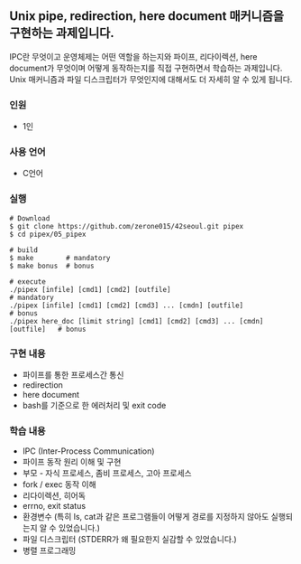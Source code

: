 ## Unix pipe, redirection, here document 매커니즘을 구현하는 과제입니다.
IPC란 무엇이고 운영체제는 어떤 역할을 하는지와 파이프, 리다이렉션, here document가 무엇이며 어떻게 동작하는지를 직접 구현하면서 학습하는 과제입니다.   
Unix 매커니즘과 파일 디스크립터가 무엇인지에 대해서도 더 자세히 알 수 있게 됩니다.  

### 인원
- 1인
### 사용 언어
- C언어
### 실행
```shell
# Download
$ git clone https://github.com/zerone015/42seoul.git pipex
$ cd pipex/05_pipex

# build
$ make        # mandatory
$ make bonus  # bonus

# execute
./pipex [infile] [cmd1] [cmd2] [outfile]                                    # mandatory
./pipex [infile] [cmd1] [cmd2] [cmd3] ... [cmdn] [outfile]                  # bonus
./pipex here_doc [limit string] [cmd1] [cmd2] [cmd3] ... [cmdn] [outfile]   # bonus
```
### 구현 내용
- 파이프를 통한 프로세스간 통신
- redirection
- here document
- bash를 기준으로 한 에러처리 및 exit code
### 학습 내용
- IPC (Inter-Process Communication)
- 파이프 동작 원리 이해 및 구현
- 부모 - 자식 프로세스, 좀비 프로세스, 고아 프로세스
- fork / exec 동작 이해
- 리다이렉션, 히어독
- errno, exit status
- 환경변수 (특히 ls, cat과 같은 프로그램들이 어떻게 경로를 지정하지 않아도 실행되는지 알 수 있었습니다.)
- 파일 디스크립터 (STDERR가 왜 필요한지 실감할 수 있었습니다.)
- 병렬 프로그래밍  
